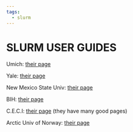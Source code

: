 ```yaml
---
tags:
  - slurm
---
```

# SLURM USER GUIDES

Umich: [their page](https://arc.umich.edu/greatlakes/slurm-user-guide/)

Yale: [their page](https://docs.ycrc.yale.edu/clusters-at-yale/job-scheduling/)

New Mexico State Univ: [their page](https://hpc.nmsu.edu/discovery/slurm/)

BIH: [their page](https://hpc-docs.cubi.bihealth.org/slurm/overview/)

C.E.C.I: [their page](https://support.ceci-hpc.be/doc/_contents/QuickStart/SubmittingJobs/SlurmTutorial.html) (they have many good pages)

Arctic Univ of Norway: [their page](https://hpc-uit.readthedocs.io/en/latest/jobs/slurm_parameter.html)

